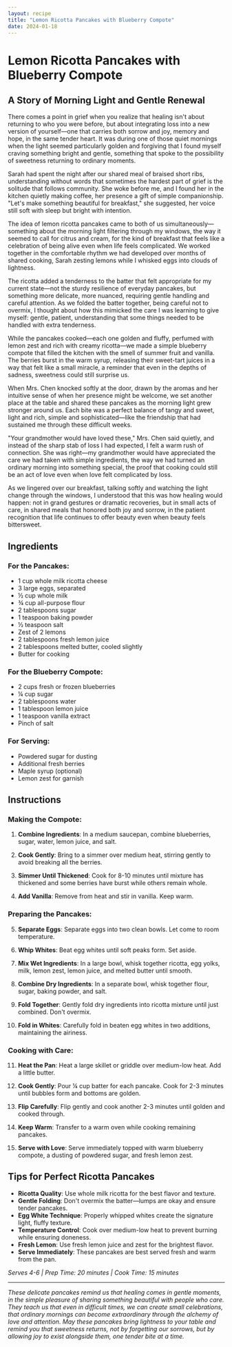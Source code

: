 ```yaml
---
layout: recipe
title: "Lemon Ricotta Pancakes with Blueberry Compote"
date: 2024-01-18
---
```


# Lemon Ricotta Pancakes with Blueberry Compote

## A Story of Morning Light and Gentle Renewal

There comes a point in grief when you realize that healing isn't about returning to who you were before, but about integrating loss into a new version of yourself—one that carries both sorrow and joy, memory and hope, in the same tender heart. It was during one of those quiet mornings when the light seemed particularly golden and forgiving that I found myself craving something bright and gentle, something that spoke to the possibility of sweetness returning to ordinary moments.

Sarah had spent the night after our shared meal of braised short ribs, understanding without words that sometimes the hardest part of grief is the solitude that follows community. She woke before me, and I found her in the kitchen quietly making coffee, her presence a gift of simple companionship. "Let's make something beautiful for breakfast," she suggested, her voice still soft with sleep but bright with intention.

The idea of lemon ricotta pancakes came to both of us simultaneously—something about the morning light filtering through my windows, the way it seemed to call for citrus and cream, for the kind of breakfast that feels like a celebration of being alive even when life feels complicated. We worked together in the comfortable rhythm we had developed over months of shared cooking, Sarah zesting lemons while I whisked eggs into clouds of lightness.

The ricotta added a tenderness to the batter that felt appropriate for my current state—not the sturdy resilience of everyday pancakes, but something more delicate, more nuanced, requiring gentle handling and careful attention. As we folded the batter together, being careful not to overmix, I thought about how this mimicked the care I was learning to give myself: gentle, patient, understanding that some things needed to be handled with extra tenderness.

While the pancakes cooked—each one golden and fluffy, perfumed with lemon zest and rich with creamy ricotta—we made a simple blueberry compote that filled the kitchen with the smell of summer fruit and vanilla. The berries burst in the warm syrup, releasing their sweet-tart juices in a way that felt like a small miracle, a reminder that even in the depths of sadness, sweetness could still surprise us.

When Mrs. Chen knocked softly at the door, drawn by the aromas and her intuitive sense of when her presence might be welcome, we set another place at the table and shared these pancakes as the morning light grew stronger around us. Each bite was a perfect balance of tangy and sweet, light and rich, simple and sophisticated—like the friendship that had sustained me through these difficult weeks.

"Your grandmother would have loved these," Mrs. Chen said quietly, and instead of the sharp stab of loss I had expected, I felt a warm rush of connection. She was right—my grandmother would have appreciated the care we had taken with simple ingredients, the way we had turned an ordinary morning into something special, the proof that cooking could still be an act of love even when love felt complicated by loss.

As we lingered over our breakfast, talking softly and watching the light change through the windows, I understood that this was how healing would happen: not in grand gestures or dramatic recoveries, but in small acts of care, in shared meals that honored both joy and sorrow, in the patient recognition that life continues to offer beauty even when beauty feels bittersweet.

## Ingredients

### For the Pancakes:
- 1 cup whole milk ricotta cheese
- 3 large eggs, separated
- ½ cup whole milk
- ¾ cup all-purpose flour
- 2 tablespoons sugar
- 1 teaspoon baking powder
- ½ teaspoon salt
- Zest of 2 lemons
- 2 tablespoons fresh lemon juice
- 2 tablespoons melted butter, cooled slightly
- Butter for cooking

### For the Blueberry Compote:
- 2 cups fresh or frozen blueberries
- ¼ cup sugar
- 2 tablespoons water
- 1 tablespoon lemon juice
- 1 teaspoon vanilla extract
- Pinch of salt

### For Serving:
- Powdered sugar for dusting
- Additional fresh berries
- Maple syrup (optional)
- Lemon zest for garnish

## Instructions

### Making the Compote:
1. **Combine Ingredients**: In a medium saucepan, combine blueberries, sugar, water, lemon juice, and salt.

2. **Cook Gently**: Bring to a simmer over medium heat, stirring gently to avoid breaking all the berries.

3. **Simmer Until Thickened**: Cook for 8-10 minutes until mixture has thickened and some berries have burst while others remain whole.

4. **Add Vanilla**: Remove from heat and stir in vanilla. Keep warm.

### Preparing the Pancakes:
5. **Separate Eggs**: Separate eggs into two clean bowls. Let come to room temperature.

6. **Whip Whites**: Beat egg whites until soft peaks form. Set aside.

7. **Mix Wet Ingredients**: In a large bowl, whisk together ricotta, egg yolks, milk, lemon zest, lemon juice, and melted butter until smooth.

8. **Combine Dry Ingredients**: In a separate bowl, whisk together flour, sugar, baking powder, and salt.

9. **Fold Together**: Gently fold dry ingredients into ricotta mixture until just combined. Don't overmix.

10. **Fold in Whites**: Carefully fold in beaten egg whites in two additions, maintaining the airiness.

### Cooking with Care:
11. **Heat the Pan**: Heat a large skillet or griddle over medium-low heat. Add a little butter.

12. **Cook Gently**: Pour ¼ cup batter for each pancake. Cook for 2-3 minutes until bubbles form and bottoms are golden.

13. **Flip Carefully**: Flip gently and cook another 2-3 minutes until golden and cooked through.

14. **Keep Warm**: Transfer to a warm oven while cooking remaining pancakes.

15. **Serve with Love**: Serve immediately topped with warm blueberry compote, a dusting of powdered sugar, and fresh lemon zest.

## Tips for Perfect Ricotta Pancakes

- **Ricotta Quality**: Use whole milk ricotta for the best flavor and texture.
- **Gentle Folding**: Don't overmix the batter—lumps are okay and ensure tender pancakes.
- **Egg White Technique**: Properly whipped whites create the signature light, fluffy texture.
- **Temperature Control**: Cook over medium-low heat to prevent burning while ensuring doneness.
- **Fresh Lemon**: Use fresh lemon juice and zest for the brightest flavor.
- **Serve Immediately**: These pancakes are best served fresh and warm from the pan.

*Serves 4-6 | Prep Time: 20 minutes | Cook Time: 15 minutes*

---

*These delicate pancakes remind us that healing comes in gentle moments, in the simple pleasure of sharing something beautiful with people who care. They teach us that even in difficult times, we can create small celebrations, that ordinary mornings can become extraordinary through the alchemy of love and attention. May these pancakes bring lightness to your table and remind you that sweetness returns, not by forgetting our sorrows, but by allowing joy to exist alongside them, one tender bite at a time.*